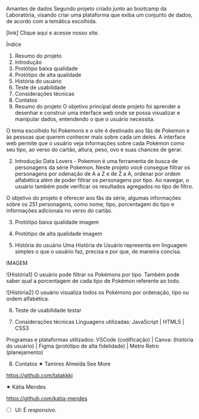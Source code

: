 
Amantes de dados
Segundo projeto criado junto ao bootcamp da Laboratória, visando criar uma plataforma que exiba um conjunto de dados, de acordo com a temática escolhida.

[link] Clique aqui e acesse nosso site.

Índice
1. Resumo do projeto
2. Introdução
3. Protótipo baixa qualidade
4. Protótipo de alta qualidade
5. História do usuário
6. Teste de usabilidade
7. Considerações técnicas
8. Contatos
1. Resumo do projeto
O objetivo principal deste projeto foi aprender a desenhar e construir uma interface web onde se possa visualizar e manipular dados, entendendo o que o usuário necessita.

O tema escolhido foi Pokemons e o site é destinado aos fãs de Pokemon e às pessoas que querem conhecer mais sobre cada um deles. A interface web permite que o usuário veja informações sobre cada Pokémon como seu tipo, ao verso do cartão, altura, peso, ovo e suas chances de gerar.

2. Introdução
Data Lovers - Pokemon é uma ferramenta de busca de personagens da série Pokemon. Neste projeto você consegue filtrar os personagens por odenação de A a Z e de Z a A, ordenar por ordem alfabética além de poder filtrar os personagens por tipo. Ao navegar, o usuário também pode verificar os resultados agregados no tipo de filtro.

O objetivo do projeto é oferecer aos fãs da série, algumas informações sobre os 251 personagens, como nome, tipo, porcentagem do tipo e informações adicionais no verso do cartão.

3. Protótipo baixa qualidade
imagem

4. Protótipo de alta qualidade
imagem

5. História do usuário
Uma História de Usuário representa em linguagem simples o que o usuário faz, precisa e por que, de maneira concisa.

IMAGEM

![História1] O usuário pode filtrar os Pokémons por tipo. Também pode saber qual a porcentagem de cada tipo de Pokémon referente ao todo.

![História2] O usuário visualiza todos os Pokémons por ordenação, tipo ou ordem alfabética.

6. Teste de usabilidade
testar

7. Considerações técnicas
Linguagens utilizadas: JavaScript | HTML5 | CSS3

Programas e plataformas utilizados: VSCode (codificação) | Canva: (história do usuário) | Figma (protótipo de alta fidelidade) | Metro Retro (planejamento)

8. Contatos
✷ Tamires Almeida See More

https://github.com/tatakkkj

✷ Kátia Mendes

https://github.com/katia-mendes





























* [ ] UI: É _responsivo_.
